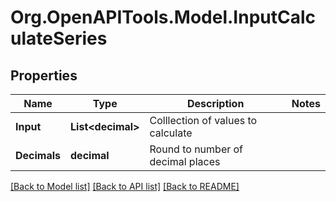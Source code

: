 
# Org.OpenAPITools.Model.InputCalculateSeries

## Properties

Name | Type | Description | Notes
------------ | ------------- | ------------- | -------------
**Input** | **List&lt;decimal&gt;** | Colllection of values to calculate | 
**Decimals** | **decimal** | Round to number of decimal places | 

[[Back to Model list]](../README.md#documentation-for-models)
[[Back to API list]](../README.md#documentation-for-api-endpoints)
[[Back to README]](../README.md)

